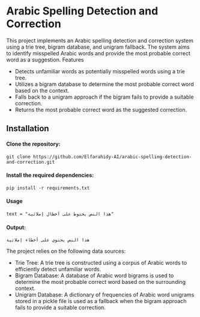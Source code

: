 # Arabic Spelling Detection and Correction

This project implements an Arabic spelling detection and correction system using a trie tree, bigram database, and unigram fallback. The system aims to identify misspelled Arabic words and provide the most probable correct word as a suggestion.
Features

- Detects unfamiliar words as potentially misspelled words using a trie tree.
- Utilizes a bigram database to determine the most probable correct word based on the context.
- Falls back to a unigram approach if the bigram fails to provide a suitable correction.
- Returns the most probable correct word as the suggested correction.

## Installation

#### Clone the repository:

    git clone https://github.com/Elfarahidy-AI/arabic-spelling-detection-and-correction.git
    
#### Install the required dependencies:

    pip install -r requirements.txt

#### Usage

    text = "هذا النص يحتوط على أخطال إملائية"

#### Output:

    هذا النص يحتوي على أخطاء إملائية


The project relies on the following data sources:

- Trie Tree: A trie tree is constructed using a corpus of Arabic words to efficiently detect unfamiliar words.
-  Bigram Database: A database of Arabic word bigrams is used to determine the most probable correct word based on the surrounding context.
- Unigram Database: A dictionary of frequencies of Arabic word unigrams stored in a pickle file is used as a fallback when the bigram approach fails to provide a suitable correction.
